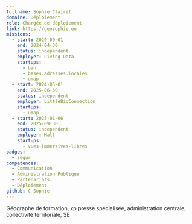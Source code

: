 ```yaml
---
fullname: Sophie Clairet
domaine: Déploiement
role: Chargée de déploiement
link: https://geosophie.eu
missions:
  - start: 2020-09-01
    end: 2024-04-30
    status: independent
    employer: Living Data
    startups:
      - ban
      - bases.adresses.locales
      - umap
  - start: 2024-05-01
    end: 2025-06-30
    status: independent
    employer: LittleBigConnection
    startups:
      - umap
  - start: 2025-01-06
    end: 2025-09-30
    status: independent
    employer: Malt
    startups:
      - vues-immersives-libres
badges:
  - segur
competences:
  - Communication
  - Administration Publique
  - Partenariats
  - Déploiement
github: C-Sophie
---
```

Géographe de formation, xp presse spécialisée, administration centrale, collectivité territoriale, SE